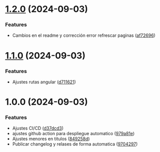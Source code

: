 # [1.2.0](https://github.com/zluis1992/Ecommerce-Front/compare/v1.1.0...v1.2.0) (2024-09-03)


### Features

* Cambios en el readme y corrección error refrescar paginas ([af72696](https://github.com/zluis1992/Ecommerce-Front/commit/af72696c419171fe490f1b3f1779c94ed1a695b8))

# [1.1.0](https://github.com/zluis1992/Ecommerce-Front/compare/v1.0.0...v1.1.0) (2024-09-03)


### Features

* Ajustes rutas angular ([d711621](https://github.com/zluis1992/Ecommerce-Front/commit/d71162193fc12cd55df8486b35edb23134c7d3ad))

# 1.0.0 (2024-09-03)


### Features

* Ajustes CI/CD ([d37dcd3](https://github.com/zluis1992/Ecommerce-Front/commit/d37dcd355fab53efcfe667b5530ca7ff5d4d308d))
* ajustes github action para despliegue automatico ([979a81e](https://github.com/zluis1992/Ecommerce-Front/commit/979a81e557dafa9dd8e307d5285bfba903219d97))
* Ajustes menores en titulos ([849258d](https://github.com/zluis1992/Ecommerce-Front/commit/849258dc49b3915588c6c62175b815165c4d9877))
* Publicar changelog y relases de forma automatica ([9704297](https://github.com/zluis1992/Ecommerce-Front/commit/970429750f06527c9d04bb8c89079d77b76c31df))
